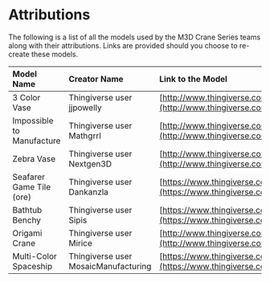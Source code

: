 # Attributions

The following is a list of all the models used by the M3D Crane Series teams along with their attributions. Links are provided should you choose to re-create these models.

| Model Name | Creator Name | Link to the Model |
| :--- | :--- | :--- |
| 3 Color Vase  | Thingiverse user jjpowelly | [http://www.thingiverse.com/thing:1313050](http://www.thingiverse.com/thing:1313050)|
| Impossible to Manufacture | Thingiverse user Mathgrrl | [http://www.thingiverse.com/thing:2623645](http://www.thingiverse.com/thing:2623645) |
| Zebra Vase | Thingiverse user Nextgen3D | [http://www.thingiverse.com/thing:184635](http://www.thingiverse.com/thing:184635) |
| Seafarer Game Tile \(ore\) | Thingiverse user Dankanzla | [https://www.thingiverse.com/thing:1393862](https://www.thingiverse.com/thing:1393862) |
| Bathtub Benchy | Thingiverse user Sipis | [https://www.thingiverse.com/thing:2756071](https://www.thingiverse.com/thing:2756071) |
| Origami Crane  | Thingiverse user Mirice | [http://www.thingiverse.com/thing:541095](http://www.thingiverse.com/thing:541095) |
| Multi-Color Spaceship  | Thingiverse user MosaicManufacturing | [https://www.thingiverse.com/thing:3063976](https://www.thingiverse.com/thing:3063976) |
